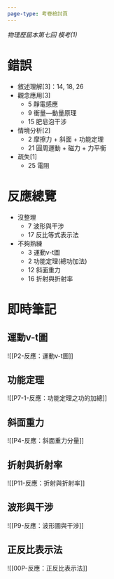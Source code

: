 ```yaml
---
page-type: 考卷檢討頁
---
```

*物理歷屆本第七回 模考(1)*
# 錯誤
- 敘述理解[3]：14, 18, 26
- 觀念應用[3]
	- 5 靜電感應
	- 9 衝量—動量原理
	- 15 肥皂泡干涉
- 情境分析[2]
	- 2 摩擦力 + 斜面 + 功能定理
	- 21 圓周運動 + 磁力 + 力平衡
- 疏失[1]
	- 25 電阻
# 反應總覽
- 沒整理
	- 7 波形與干涉
	- 17 反比等式表示法
- 不夠熟練
	- 3 運動v-t圖
	- 2 功能定理(總功加法)
	- 12 斜面重力
	- 16 折射與折射率

# 即時筆記
## 運動v-t圖
![[P2-反應：運動v-t圖]]
## 功能定理
![[P7-1-反應：功能定理之功的加總]]
## 斜面重力
![[P4-反應：斜面重力分量]]
## 折射與折射率
![[P11-反應：折射與折射率]]
## 波形與干涉
![[P9-反應：波形圖與干涉]]
## 正反比表示法
![[00P-反應：正反比表示法]]